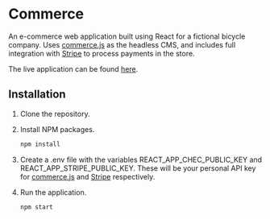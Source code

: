 # Commerce

An e-commerce web application built using React for a fictional bicycle company. Uses [commerce.js](https://commercejs.com/) as the headless CMS, and includes full integration with [Stripe](https://stripe.com/en-gb-es) to process payments in the store.

The live application can be found [here](https://amuntbikeco.netlify.app/).

## Installation
1. Clone the repository.

2. Install NPM packages.
   ```sh
   npm install
   ```
3. Create a .env file with the variables REACT_APP_CHEC_PUBLIC_KEY and REACT_APP_STRIPE_PUBLIC_KEY. These will be your personal API key for [commerce.js](https://commercejs.com/) and [Stripe](https://stripe.com/en-gb-es) respectively.

4. Run the application.
   ```sh
   npm start
   ```
